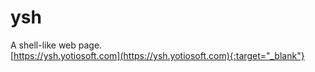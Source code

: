 # ysh
A shell-like web page.  
[https://ysh.yotiosoft.com](https://ysh.yotiosoft.com){:target="_blank"}
